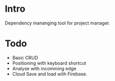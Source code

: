 # Intro

Dependency mananging tool for project manager.

# Todo

* Basic CRUD
* Positioning with keyboard shortcut
* Analyse with incomming edge
* Cloud Save and load with Firebase.
